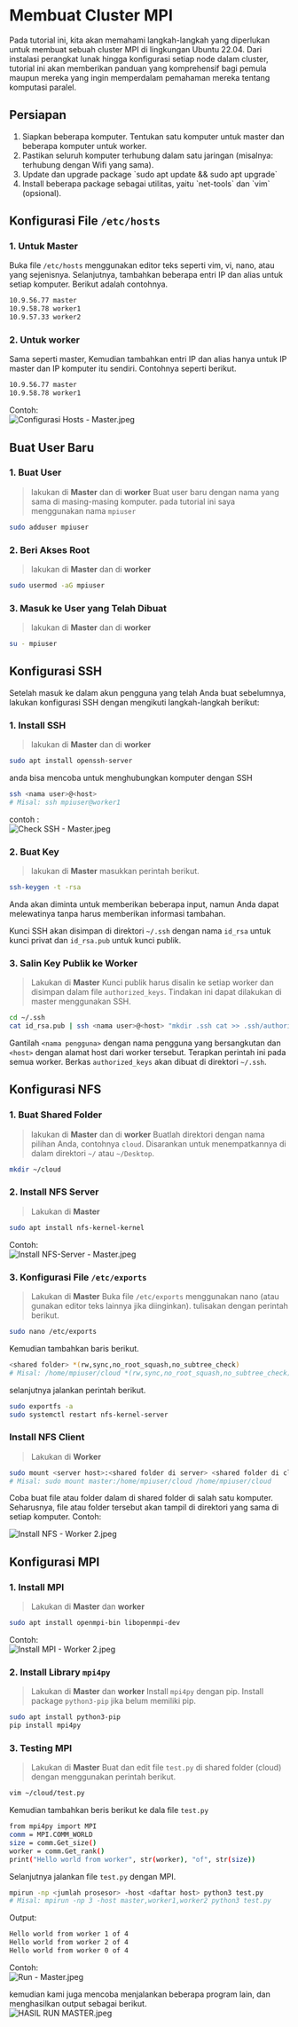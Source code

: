 # Membuat Cluster MPI

Pada tutorial ini, kita akan memahami langkah-langkah yang diperlukan untuk membuat sebuah cluster MPI di lingkungan Ubuntu 22.04. Dari instalasi perangkat lunak hingga konfigurasi setiap node dalam cluster, tutorial ini akan memberikan panduan yang komprehensif bagi pemula maupun mereka yang ingin memperdalam pemahaman mereka tentang komputasi paralel.

## Persiapan
<ol>
  <li> Siapkan beberapa komputer. Tentukan satu komputer untuk master dan beberapa komputer untuk worker. </li>
  <li> Pastikan seluruh komputer terhubung dalam satu jaringan (misalnya: terhubung dengan Wifi yang sama). </li>
  <li> Update dan upgrade package `sudo apt update && sudo apt upgrade` </li>
  <li> Install beberapa package sebagai utilitas, yaitu `net-tools` dan `vim` (opsional). </li>
</ol>

## Konfigurasi File `/etc/hosts`
### 1. Untuk Master
Buka file `/etc/hosts` menggunakan editor teks seperti vim, vi, nano, atau yang sejenisnya. Selanjutnya, tambahkan beberapa entri IP dan alias untuk setiap komputer. Berikut adalah contohnya.
```bash
10.9.56.77 master
10.9.58.78 worker1
10.9.57.33 worker2
```
### 2. Untuk worker
Sama seperti master, Kemudian tambahkan entri IP dan alias hanya untuk IP master dan IP komputer itu sendiri. Contohnya seperti berikut.
```bash
10.9.56.77 master
10.9.58.78 worker1
```
Contoh:
</br>
![Configurasi Hosts - Master.jpeg](https://github.com/Arditriyudha/Open-MPI/blob/main/Configurasi%20Hosts%20-%20Master.jpeg)
## Buat User Baru
### 1. Buat User
> lakukan di **Master** dan di **worker**
Buat user baru dengan nama yang sama di masing-masing komputer. pada tutorial ini saya menggunakan nama `mpiuser`
```bash
sudo adduser mpiuser
```
### 2. Beri Akses Root
> lakukan di **Master** dan di **worker**
```bash
sudo usermod -aG mpiuser
```
### 3. Masuk ke User yang Telah Dibuat
> lakukan di **Master** dan di **worker**
```bash
su - mpiuser
```
## Konfigurasi SSH
Setelah masuk ke dalam akun pengguna yang telah Anda buat sebelumnya, lakukan konfigurasi SSH dengan mengikuti langkah-langkah berikut:
### 1. Install SSH
> lakukan di **Master** dan di **worker**
```bash
sudo apt install openssh-server
```
anda bisa mencoba untuk menghubungkan komputer dengan SSH
```bash
ssh <nama user>@<host>
# Misal: ssh mpiuser@worker1
```
contoh :
</br>
![Check SSH - Master.jpeg](https://github.com/Arditriyudha/Open-MPI/blob/main/Check%20SSH%20-%20Master.jpeg)

### 2. Buat Key
> lakukan di **Master**
masukkan perintah berikut.
```bash
ssh-keygen -t -rsa
```
Anda akan diminta untuk memberikan beberapa input, namun Anda dapat melewatinya tanpa harus memberikan informasi tambahan.

Kunci SSH akan disimpan di direktori `~/.ssh` dengan nama `id_rsa` untuk kunci privat dan `id_rsa.pub` untuk kunci publik.

### 3. Salin Key Publik ke Worker
> Lakukan di **Master**
Kunci publik harus disalin ke setiap worker dan disimpan dalam file `authorized_keys`. Tindakan ini dapat dilakukan di master menggunakan SSH.
```bash
cd ~/.ssh
cat id_rsa.pub | ssh <nama user>@<host> "mkdir .ssh cat >> .ssh/authorized_keys"
```
Gantilah `<nama pengguna>` dengan nama pengguna yang bersangkutan dan `<host>` dengan alamat host dari worker tersebut. Terapkan perintah ini pada semua worker. Berkas `authorized_keys` akan dibuat di direktori `~/.ssh`.

## Konfigurasi NFS
### 1. Buat Shared Folder
> lakukan di **Master** dan di **worker**
Buatlah direktori dengan nama pilihan Anda, contohnya `cloud`. Disarankan untuk menempatkannya di dalam direktori `~/` atau `~/Desktop`.
```bash
mkdir ~/cloud
```
### 2. Install NFS Server
> Lakukan di **Master**
```bash
sudo apt install nfs-kernel-kernel
```
Contoh:
</br>
![Install NFS-Server - Master.jpeg](https://github.com/Arditriyudha/Open-MPI/blob/main/Install%20NFS-Server%20-%20Master.jpeg)
### 3. Konfigurasi File `/etc/exports`
> Lakukan di **Master**
Buka file `/etc/exports` menggunakan nano (atau gunakan editor teks lainnya jika diinginkan).
tulisakan dengan perintah berikut.
```bash
sudo nano /etc/exports
```
Kemudian tambahkan baris berikut.
```bash
<shared folder> *(rw,sync,no_root_squash,no_subtree_check)
# Misal: /home/mpiuser/cloud *(rw,sync,no_root_squash,no_subtree_check)
```
selanjutnya jalankan perintah berikut.
```bash
sudo exportfs -a
sudo systemctl restart nfs-kernel-server
```
### Install NFS Client
> Lakukan di **Worker**
```bash
sudo mount <server host>:<shared folder di server> <shared folder di client>
# Misal: sudo mount master:/home/mpiuser/cloud /home/mpiuser/cloud
```
Coba buat file atau folder dalam di shared folder di salah satu komputer. Seharusnya, file atau folder tersebut akan tampil di direktori yang sama di setiap komputer.
Contoh:
</br>

![Install NFS - Worker 2.jpeg](https://github.com/Arditriyudha/Open-MPI/blob/main/Install%20NFS%20-%20Worker%202.jpeg)
## Konfigurasi MPI
### 1. Install MPI
> Lakukan di **Master** dan **worker**
```bash
sudo apt install openmpi-bin libopenmpi-dev
```
Contoh:
</br>
![Install MPI - Worker 2.jpeg](https://github.com/Arditriyudha/Open-MPI/blob/main/Install%20MPI%20-%20Worker%202.jpeg)
### 2. Install Library `mpi4py`
> Lakukan di **Master** dan **worker**
Install `mpi4py` dengan pip. Install package `python3-pip` jika belum memiliki pip.
```bash
sudo apt install python3-pip
pip install mpi4py
```
### 3. Testing MPI
> Lakukan di **Master**
Buat dan edit file `test.py` di shared folder (cloud) dengan menggunakan perintah berikut.
```bash
vim ~/cloud/test.py
```
Kemudian tambahkan beris berikut ke dala file `test.py`
```bash
from mpi4py import MPI
comm = MPI.COMM_WORLD
size = comm.Get_size()
worker = comm.Get_rank()
print("Hello world from worker", str(worker), "of", str(size))
```
Selanjutnya jalankan file `test.py` dengan MPI.
```bash
mpirun -np <jumlah prosesor> -host <daftar host> python3 test.py
# Misal: mpirun -np 3 -host master,worker1,worker2 python3 test.py
```
Output:
```bash
Hello world from worker 1 of 4
Hello world from worker 2 of 4
Hello world from worker 0 of 4
```
Contoh:
</br>
![Run - Master.jpeg](https://github.com/Arditriyudha/Open-MPI/blob/main/Run%20-%20Master.jpeg)

kemudian kami juga mencoba menjalankan beberapa program lain, dan menghasilkan output sebagai berikut.
</br>
![HASIL RUN MASTER.jpeg](https://github.com/Arditriyudha/Open-MPI/blob/main/HASIL%20RUN%20MASTER.jpeg)

<ol>

</ol>



